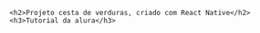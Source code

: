 <html>
  <head></head>
  
  <body>
    
      <h2>Projeto cesta de verduras, criado com React Native</h2>
      <h3>Tutorial da alura</h3>
    
    
  </body>


</html>
